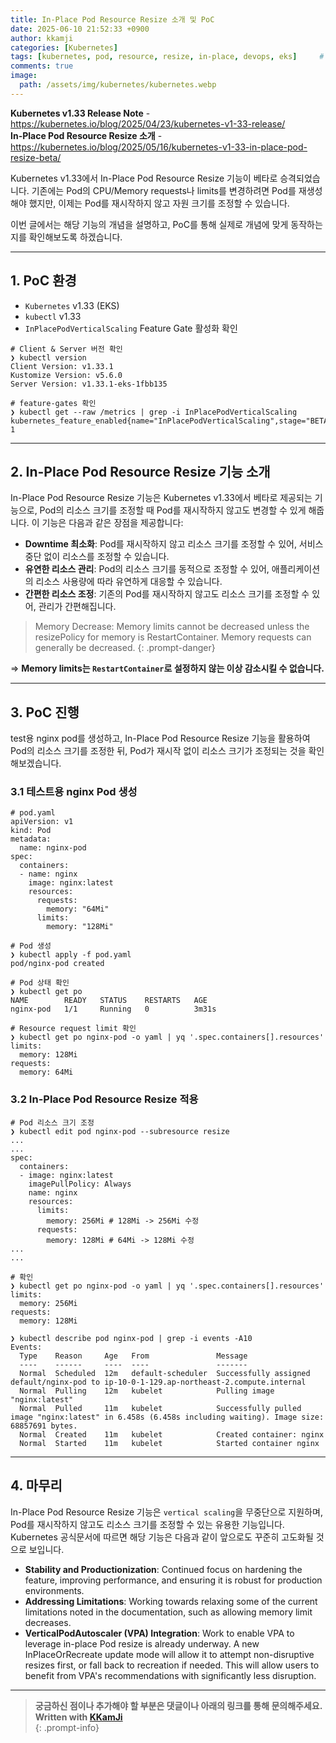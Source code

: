 ```yaml
---
title: In-Place Pod Resource Resize 소개 및 PoC
date: 2025-06-10 21:52:33 +0900
author: kkamji
categories: [Kubernetes]
tags: [kubernetes, pod, resource, resize, in-place, devops, eks]     # TAG names should always be lowercase
comments: true
image:
  path: /assets/img/kubernetes/kubernetes.webp
---
```


**Kubernetes v1.33 Release Note** - <https://kubernetes.io/blog/2025/04/23/kubernetes-v1-33-release/>  
**In-Place Pod Resource Resize 소개** - <https://kubernetes.io/blog/2025/05/16/kubernetes-v1-33-in-place-pod-resize-beta/>  

Kubernetes v1.33에서 In-Place Pod Resource Resize 기능이 베타로 승격되었습니다. 기존에는 Pod의 CPU/Memory requests나 limits를 변경하려면 Pod를 재생성해야 했지만, 이제는 Pod를 재시작하지 않고 자원 크기를 조정할 수 있습니다.

이번 글에서는 해당 기능의 개념을 설명하고, PoC를 통해 실제로 개념에 맞게 동작하는지를 확인해보도록 하겠습니다.

---

## 1. PoC 환경

- `Kubernetes` v1.33 (EKS)
- `kubectl` v1.33
- `InPlacePodVerticalScaling` Feature Gate 활성화 확인

```shell
# Client & Server 버전 확인
❯ kubectl version
Client Version: v1.33.1
Kustomize Version: v5.6.0
Server Version: v1.33.1-eks-1fbb135

# feature-gates 확인
❯ kubectl get --raw /metrics | grep -i InPlacePodVerticalScaling
kubernetes_feature_enabled{name="InPlacePodVerticalScaling",stage="BETA"} 1
```

---

## 2. In-Place Pod Resource Resize 기능 소개

In-Place Pod Resource Resize 기능은 Kubernetes v1.33에서 베타로 제공되는 기능으로, Pod의 리소스 크기를 조정할 때 Pod를 재시작하지 않고도 변경할 수 있게 해줍니다. 이 기능은 다음과 같은 장점을 제공합니다:

- **Downtime 최소화**: Pod를 재시작하지 않고 리소스 크기를 조정할 수 있어, 서비스 중단 없이 리소스를 조정할 수 있습니다.
- **유연한 리소스 관리**: Pod의 리소스 크기를 동적으로 조정할 수 있어, 애플리케이션의 리소스 사용량에 따라 유연하게 대응할 수 있습니다.
- **간편한 리소스 조정**: 기존의 Pod를 재시작하지 않고도 리소스 크기를 조정할 수 있어, 관리가 간편해집니다.

> Memory Decrease: Memory limits cannot be decreased unless the resizePolicy for memory is RestartContainer. Memory requests can generally be decreased.
{: .prompt-danger}

=> **Memory limits는 `RestartContainer`로 설정하지 않는 이상 감소시킬 수 없습니다.**

---

## 3. PoC 진행

test용 nginx pod를 생성하고, In-Place Pod Resource Resize 기능을 활용하여 Pod의 리소스 크기를 조정한 뒤, Pod가 재시작 없이 리소스 크기가 조정되는 것을 확인해보겠습니다.

### 3.1 테스트용 nginx Pod 생성

```shell
# pod.yaml
apiVersion: v1
kind: Pod
metadata:
  name: nginx-pod
spec:
  containers:
  - name: nginx
    image: nginx:latest
    resources:
      requests:
        memory: "64Mi"
      limits:
        memory: "128Mi"
```

```shell
# Pod 생성
❯ kubectl apply -f pod.yaml
pod/nginx-pod created
```

```shell
# Pod 상태 확인
❯ kubectl get po            
NAME        READY   STATUS    RESTARTS   AGE
nginx-pod   1/1     Running   0          3m31s

# Resource request limit 확인
❯ kubectl get po nginx-pod -o yaml | yq '.spec.containers[].resources'
limits:
  memory: 128Mi
requests:
  memory: 64Mi
```

### 3.2 In-Place Pod Resource Resize 적용

```shell
# Pod 리소스 크기 조정
❯ kubectl edit pod nginx-pod --subresource resize
...
...
spec:                                                                                    
  containers:                                                                            
  - image: nginx:latest                                                                  
    imagePullPolicy: Always                                                              
    name: nginx                                                                          
    resources:                                                                           
      limits:                                                                            
        memory: 256Mi # 128Mi -> 256Mi 수정                                                                    
      requests:                                                                          
        memory: 128Mi # 64Mi -> 128Mi 수정
...
...
```

```shell
# 확인
❯ kubectl get po nginx-pod -o yaml | yq '.spec.containers[].resources' 
limits:
  memory: 256Mi
requests:
  memory: 128Mi

❯ kubectl describe pod nginx-pod | grep -i events -A10
Events:
  Type    Reason     Age   From               Message
  ----    ------     ----  ----               -------
  Normal  Scheduled  12m   default-scheduler  Successfully assigned default/nginx-pod to ip-10-0-1-129.ap-northeast-2.compute.internal
  Normal  Pulling    12m   kubelet            Pulling image "nginx:latest"
  Normal  Pulled     11m   kubelet            Successfully pulled image "nginx:latest" in 6.458s (6.458s including waiting). Image size: 68857691 bytes.
  Normal  Created    11m   kubelet            Created container: nginx
  Normal  Started    11m   kubelet            Started container nginx
```

---

## 4. 마무리

In-Place Pod Resource Resize 기능은 `vertical scaling`을 무중단으로 지원하며, Pod를 재시작하지 않고도 리소스 크기를 조정할 수 있는 유용한 기능입니다. Kubernetes 공식문서에 따르면 해당 기능은 다음과 같이 앞으로도 꾸준히 고도화될 것으로 보입니다.

- **Stability and Productionization**: Continued focus on hardening the feature, improving performance, and ensuring it is robust for production environments.
- **Addressing Limitations**: Working towards relaxing some of the current limitations noted in the documentation, such as allowing memory limit decreases.
- **VerticalPodAutoscaler (VPA) Integration**: Work to enable VPA to leverage in-place Pod resize is already underway. A new InPlaceOrRecreate update mode will allow it to attempt non-disruptive resizes first, or fall back to recreation if needed. This will allow users to benefit from VPA's recommendations with significantly less disruption.

---

> **궁금하신 점이나 추가해야 할 부분은 댓글이나 아래의 링크를 통해 문의해주세요.**  
> **Written with [KKamJi](https://www.linkedin.com/in/taejikim/)**  
{: .prompt-info}

